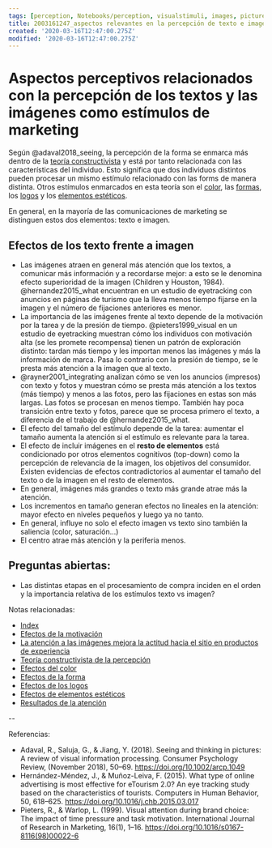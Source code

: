 ```yaml
---
tags: [perception, Notebooks/perception, visualstimuli, images, pictures, text]
title: 2003161247_aspectos relevantes en la percepción de texto e imagen
created: '2020-03-16T12:47:00.275Z'
modified: '2020-03-16T12:47:00.275Z'
---
```


# Aspectos perceptivos relacionados con la percepción de los textos y las imágenes como estímulos de marketing

Según @adaval2018_seeing, la percepción de la forma se enmarca más dentro de la [teoría constructivista](2003161101_teoria_constructivista_percepcion.md) y está por tanto relacionada con las características del individuo. Esto significa que dos individuos distintos pueden procesar un mismo estímulo relacionado con las forms de manera distinta. Otros estímulos enmarcados en esta teoría son el [color](2003161159_percepcion_color.md), las [formas](2003161223_percepcion_forma.md), los [logos](2003161230_percepcion_logo.md) y los [elementos estéticos](2003161237_percepcion_estetica.md).

En general, en la mayoría de las comunicaciones de marketing se distinguen estos dos elementos: texto e imagen.

## Efectos de los texto frente a imagen

- Las imágenes atraen en general más atención que los textos, a comunicar más información y a recordarse mejor: a esto se le denomina efecto superioridad de la imagen (Children y Houston, 1984). @hernandez2015_what encuentran en un estudio de eyetracking con anuncios en páginas de turismo que la lleva menos tiempo fijarse en la imagen y el número de fijaciones anteriores es menor.
- La importancia de las imágenes frente al texto depende de la motivación por la tarea y de la presión de tiempo. @pieters1999_visual en un estudio de eyetracking muestran cómo los individuos con motivación alta (se les promete recompensa) tienen un patrón de exploración distinto: tardan más tiempo y les importan menos las imágenes y más la información de marca. Pasa lo contrario con la presión de tiempo, se le presta más atención a la imagen que al texto. 
- @rayner2001_integrating analizan cómo se ven los anuncios (impresos) con texto y fotos y muestran cómo se presta más atención a los textos (más tiempo) y menos a las fotos, pero las fijaciones en estas son más largas. Las fotos se procesan en menos tiempo. También hay poca transición entre texto y fotos, parece que se procesa primero el texto, a diferencia de el trabajo de  @hernandez2015_what.
- El efecto del tamaño del estímulo depende de la tarea: aumentar el tamaño aumenta la atención si el estímulo es relevante para la tarea.
- El efecto de incluir imágenes en el **resto de elementos** está condicionado por otros elementos cognitivos (top-down) como la percepción de relevancia de la imagen, los objetivos del consumidor. Existen evidencias de efectos contradictorios al aumentar el tamaño del texto o de la imagen en el resto de elementos.
- En general, imágenes más grandes o texto más grande atrae más la atención.
- Los incrementos en tamaño generan efectos no lineales en la atención: mayor efecto en niveles pequeños y luego ya no tanto.
- En general, influye no solo el efecto imagen vs texto sino también la saliencia (color, saturación...)
- El centro atrae más atención y la periferia menos.

## Preguntas abiertas:

- Las distintas etapas en el procesamiento de compra inciden en el orden y la importancia relativa de los estímulos texto vs imagen?



Notas relacionadas:


- [Index](_2003101705_index.md)
- [Efectos de la motivación](2003101738_motivacion_memoriatrabajo.md)
- [La atención a las imágenes mejora la actitud hacia el sitio en productos de experiencia](2003210809_atencionfotos_productosexperiencia.md)
- [Teoría constructivista de la percepción](2003161101_teoria_constructivista_percepcion.md)
- [Efectos del color](2003161159_percepcion_color.md)
- [Efectos de la forma](2003161223_percepcion_forma.md)
- [Efectos de los logos](2003161230_percepcion_logo.md)
- [Efectos de elementos estéticos](2003161237_percepcion_estetica.md)
- [Resultados de la atención](2003281707_mayor_atencion_no_necesariamente_mayor_recuerdo.md)

--

Referencias:

- Adaval, R., Saluja, G., & Jiang, Y. (2018). Seeing and thinking in pictures: A review of visual information processing. Consumer Psychology Review, (November 2018), 50–69. https://doi.org/10.1002/arcp.1049
- Hernández-Méndez, J., & Muñoz-Leiva, F. (2015). What type of online advertising is most effective for eTourism 2.0? An eye tracking study based on the characteristics of tourists. Computers in Human Behavior, 50, 618–625. https://doi.org/10.1016/j.chb.2015.03.017
- Pieters, R., & Warlop, L. (1999). Visual attention during brand choice: The impact of time pressure and task motivation. International Journal of Research in Marketing, 16(1), 1–16. https://doi.org/10.1016/s0167-8116(98)00022-6